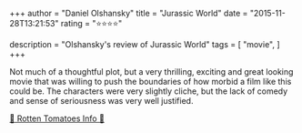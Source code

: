 +++
author = "Daniel Olshansky"
title = "Jurassic World"
date = "2015-11-28T13:21:53"
rating = "⭐⭐⭐⭐"

description = "Olshansky's review of Jurassic World"
tags = [
    "movie",
]
+++


Not much of a thoughtful plot, but a very thrilling, exciting and great looking movie that was willing to push the boundaries of how morbid a film like this could be. The characters were very slightly cliche, but the lack of comedy and sense of seriousness was very well justified.

[🍅 Rotten Tomatoes Info 🍅](https://www.rottentomatoes.com//m/jurassic_world)